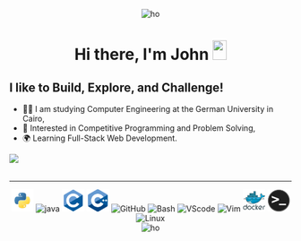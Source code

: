 <p align="center">
<img alt="ho" src="https://media3.giphy.com/media/jdPMeyv9rn0hZHh8n9/giphy.gif?cid=790b7611e2a7eaabe4f3a4e0dc45e8b4e6f47819b864116b&rid=giphy.gif&ct=s" width="250">
</p>


<h1 align="center">Hi there, I'm John <img src="https://media.giphy.com/media/hvRJCLFzcasrR4ia7z/giphy.gif" width="25px" height="35px"></h1>

## I like to Build, Explore, and Challenge!
- 👨‍💻 I am studying Computer Engineering at the German University in Cairo,
- 🏅 Interested in Competitive Programming and Problem Solving,
- 🌍 Learning Full-Stack Web Development.



[<img align="left"  width="150px" src="https://img.shields.io/badge/LinkedIn-0077B5?style=for-the-badge&logo=linkedin&logoColor=white" />][linkedin]
  
[linkedin]: https://www.linkedin.com/in/john-r-4519231a1/

 <br><br> 
 
 ---
 
<p align="center">

<img alt="Python3" width="40px" src="https://raw.githubusercontent.com/github/explore/80688e429a7d4ef2fca1e82350fe8e3517d3494d/topics/python/python.png" />

<img alt="java" width="40px" src="https://img.icons8.com/color/48/000000/java-coffee-cup-logo.png" />

<img alt="C" width="40px" src="https://raw.githubusercontent.com/devicons/devicon/master/icons/c/c-original.svg" />

<img alt="Cpp" width="40px" src="https://raw.githubusercontent.com/devicons/devicon/master/icons/cplusplus/cplusplus-original.svg" />

<img alt="GitHub" width="40px" src="https://img.icons8.com/fluent/50/000000/github.png" />

<img alt="Bash" width="40px" src="https://www.vectorlogo.zone/logos/gnu_bash/gnu_bash-icon.svg" />

<img alt="VScode" width="40px" src="https://img.icons8.com/fluent/48/000000/visual-studio-code-2019.png" />

<img alt="Vim" width="40px" src="http://www.sromero.org/wiki/_media/linux/aplicaciones/vimman/vim-editor_logo.png" />

<img alt="docker" width="40px" src="https://raw.githubusercontent.com/devicons/devicon/master/icons/docker/docker-original-wordmark.svg" />

<img alt="Terminal" width="40px" src="https://raw.githubusercontent.com/github/explore/80688e429a7d4ef2fca1e82350fe8e3517d3494d/topics/terminal/terminal.png" />

<img alt="Linux" width="40px" src="https://cdn.pixabay.com/photo/2017/01/31/16/57/linux-2025536_960_720.png" />

<br>

<img alt="ho" src="https://media3.giphy.com/media/PgLLtnqHts1woXeKpy/giphy.gif?cid=790b7611af45c6793e1a4899317cd66d263a804bcda9e4b8&rid=giphy.gif&ct=s" width="200">

</p>
